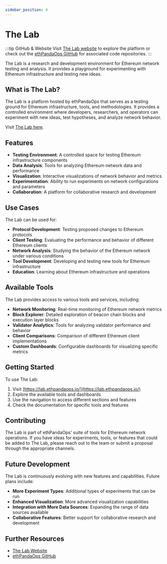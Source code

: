 ```yaml
---
sidebar_position: 4
---
```


# The Lab

:::tip GitHub & Website
Visit [The Lab website](https://lab.ethpandaops.io/) to explore the platform or check out the [ethPandaOps GitHub](https://github.com/ethpandaops) for associated code repositories.
:::

The Lab is a research and development environment for Ethereum network testing and analysis. It provides a playground for experimenting with Ethereum infrastructure and testing new ideas.

## What is The Lab?

The Lab is a platform hosted by ethPandaOps that serves as a testing ground for Ethereum infrastructure, tools, and methodologies. It provides a controlled environment where developers, researchers, and operators can experiment with new ideas, test hypotheses, and analyze network behavior.

Visit [The Lab here](https://lab.ethpandaops.io/).

## Features

- **Testing Environment**: A controlled space for testing Ethereum infrastructure components
- **Data Analysis**: Tools for analyzing Ethereum network data and performance
- **Visualization**: Interactive visualizations of network behavior and metrics
- **Experimentation**: Ability to run experiments on network configurations and parameters
- **Collaboration**: A platform for collaborative research and development

## Use Cases

The Lab can be used for:

- **Protocol Development**: Testing proposed changes to Ethereum protocols
- **Client Testing**: Evaluating the performance and behavior of different Ethereum clients
- **Network Analysis**: Studying the behavior of the Ethereum network under various conditions
- **Tool Development**: Developing and testing new tools for Ethereum infrastructure
- **Education**: Learning about Ethereum infrastructure and operations

## Available Tools

The Lab provides access to various tools and services, including:

- **Network Monitoring**: Real-time monitoring of Ethereum network metrics
- **Block Explorer**: Detailed exploration of beacon chain blocks and execution layer blocks
- **Validator Analytics**: Tools for analyzing validator performance and behavior
- **Client Comparisons**: Comparison of different Ethereum client implementations
- **Custom Dashboards**: Configurable dashboards for visualizing specific metrics

## Getting Started

To use The Lab:

1. Visit [https://lab.ethpandaops.io/](https://lab.ethpandaops.io/)
2. Explore the available tools and dashboards
3. Use the navigation to access different sections and features
4. Check the documentation for specific tools and features

## Contributing

The Lab is part of ethPandaOps' suite of tools for Ethereum network operations. If you have ideas for experiments, tools, or features that could be added to The Lab, please reach out to the team or submit a proposal through the appropriate channels.

## Future Development

The Lab is continuously evolving with new features and capabilities. Future plans include:

- **More Experiment Types**: Additional types of experiments that can be run
- **Enhanced Visualization**: More advanced visualization capabilities
- **Integration with More Data Sources**: Expanding the range of data sources available
- **Collaborative Features**: Better support for collaborative research and development

## Further Resources

- [The Lab Website](https://lab.ethpandaops.io/)
- [ethPandaOps GitHub](https://github.com/ethpandaops) 